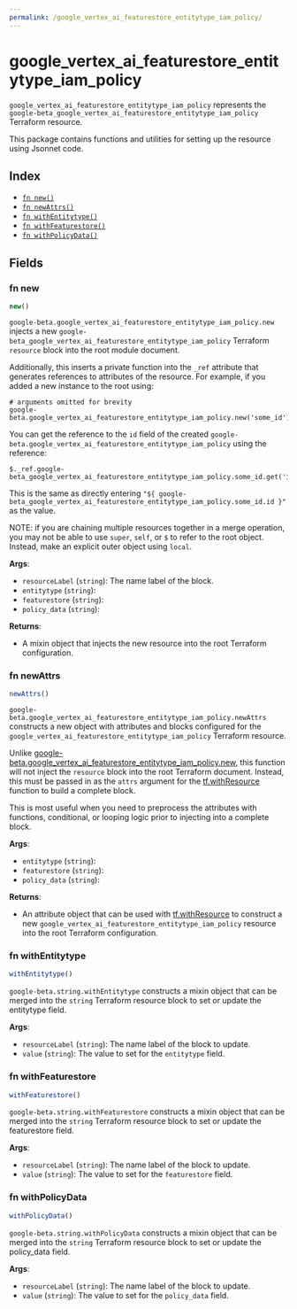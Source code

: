 ```yaml
---
permalink: /google_vertex_ai_featurestore_entitytype_iam_policy/
---
```


# google_vertex_ai_featurestore_entitytype_iam_policy

`google_vertex_ai_featurestore_entitytype_iam_policy` represents the `google-beta_google_vertex_ai_featurestore_entitytype_iam_policy` Terraform resource.



This package contains functions and utilities for setting up the resource using Jsonnet code.


## Index

* [`fn new()`](#fn-new)
* [`fn newAttrs()`](#fn-newattrs)
* [`fn withEntitytype()`](#fn-withentitytype)
* [`fn withFeaturestore()`](#fn-withfeaturestore)
* [`fn withPolicyData()`](#fn-withpolicydata)

## Fields

### fn new

```ts
new()
```


`google-beta.google_vertex_ai_featurestore_entitytype_iam_policy.new` injects a new `google-beta_google_vertex_ai_featurestore_entitytype_iam_policy` Terraform `resource`
block into the root module document.

Additionally, this inserts a private function into the `_ref` attribute that generates references to attributes of the
resource. For example, if you added a new instance to the root using:

    # arguments omitted for brevity
    google-beta.google_vertex_ai_featurestore_entitytype_iam_policy.new('some_id')

You can get the reference to the `id` field of the created `google-beta.google_vertex_ai_featurestore_entitytype_iam_policy` using the reference:

    $._ref.google-beta_google_vertex_ai_featurestore_entitytype_iam_policy.some_id.get('id')

This is the same as directly entering `"${ google-beta_google_vertex_ai_featurestore_entitytype_iam_policy.some_id.id }"` as the value.

NOTE: if you are chaining multiple resources together in a merge operation, you may not be able to use `super`, `self`,
or `$` to refer to the root object. Instead, make an explicit outer object using `local`.

**Args**:
  - `resourceLabel` (`string`): The name label of the block.
  - `entitytype` (`string`): 
  - `featurestore` (`string`): 
  - `policy_data` (`string`): 

**Returns**:
- A mixin object that injects the new resource into the root Terraform configuration.


### fn newAttrs

```ts
newAttrs()
```


`google-beta.google_vertex_ai_featurestore_entitytype_iam_policy.newAttrs` constructs a new object with attributes and blocks configured for the `google_vertex_ai_featurestore_entitytype_iam_policy`
Terraform resource.

Unlike [google-beta.google_vertex_ai_featurestore_entitytype_iam_policy.new](#fn-google_vertex_ai_featurestore_entitytype_iam_policynew), this function will not inject the `resource`
block into the root Terraform document. Instead, this must be passed in as the `attrs` argument for the
[tf.withResource](https://github.com/tf-libsonnet/core/tree/main/docs#fn-withresource) function to build a complete block.

This is most useful when you need to preprocess the attributes with functions, conditional, or looping logic prior to
injecting into a complete block.

**Args**:
  - `entitytype` (`string`): 
  - `featurestore` (`string`): 
  - `policy_data` (`string`): 

**Returns**:
  - An attribute object that can be used with [tf.withResource](https://github.com/tf-libsonnet/core/tree/main/docs#fn-withresource) to construct a new `google_vertex_ai_featurestore_entitytype_iam_policy` resource into the root Terraform configuration.


### fn withEntitytype

```ts
withEntitytype()
```

`google-beta.string.withEntitytype` constructs a mixin object that can be merged into the `string`
Terraform resource block to set or update the entitytype field.



**Args**:
  - `resourceLabel` (`string`): The name label of the block to update.
  - `value` (`string`): The value to set for the `entitytype` field.


### fn withFeaturestore

```ts
withFeaturestore()
```

`google-beta.string.withFeaturestore` constructs a mixin object that can be merged into the `string`
Terraform resource block to set or update the featurestore field.



**Args**:
  - `resourceLabel` (`string`): The name label of the block to update.
  - `value` (`string`): The value to set for the `featurestore` field.


### fn withPolicyData

```ts
withPolicyData()
```

`google-beta.string.withPolicyData` constructs a mixin object that can be merged into the `string`
Terraform resource block to set or update the policy_data field.



**Args**:
  - `resourceLabel` (`string`): The name label of the block to update.
  - `value` (`string`): The value to set for the `policy_data` field.
